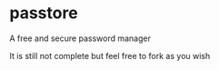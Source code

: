 # passtore
A free and secure password manager

It is still not complete but feel free to fork as you wish
